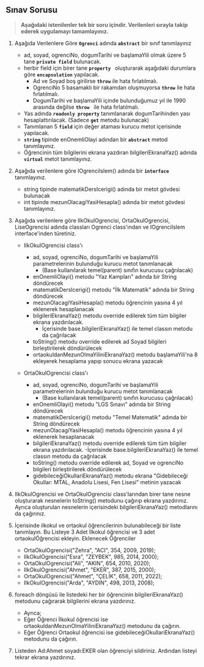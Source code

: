## Sınav  Sorusu ##
> **Aşağıdaki istenilenler tek bir soru içindir. Verilenleri sırayla takip ederek uygulamayı tamamlayınız.**
1. Aşağıda Verilenlere Göre **```Ogrenci```** adında **```abstract```** bir sınıf tanımlayınız


    - ad, soyad, ogrenciNo, dogumTarihi ve başlamaYili olmak üzere 5 tane **```private field```** bulunacak. 
    - herbir field için birer tane **```property ```** oluşturarak aşağıdaki durumlara göre **```encapsulation```** yapılacak. 
      - Ad ve Soyad boş girilirse **``` throw ```** ile hata fırlatılmalı.
      - OgrenciNo 5 basamaklı bir rakamdan oluşmuyorsa **``` throw ```** ile hata fırlatılmalı.
      - DogumTarihi ve başlamaYili içinde bulunduğumuz yıl ile 1990 arasında değilse **``` throw  ```** ile hata fırlatılmalı.
    - Yas adında **```readonly property```**  tanımlanarak dogumTarihinden yası hesaplattırılacak. (Sadece **```get```** metodu bulunacak)
    - Tanımlanan 5 **``` field ```** için değer ataması kurucu metot içerisinde yapılacak.
    - **```string```** tipinde enOnemliOlayi adından bir **```abstract```** metod tanımlayınız. 
    - Öğrencinin tüm bilgilerini ekrana yazdıran bilgileriEkranaYaz() adında **```virtual```** metot tanımlayınız.


2. Aşağıda verilenlere göre IOgrenciIslem() adında bir **``` interface ```** tanımlayınız.


    - string tipinde matematikDersIcerigi() adında bir metot gövdesi bulunacak
    - int tipinde mezunOlacagiYasiHesapla() adında bir metot gövdesi tanımlayınız.


3. Aşağıda verilenlere göre IlkOkulOgrencisi, OrtaOkulOgrencisi, LiseOgrencisi adında classları Ogrenci class'ından ve IOgrenciIslem interface'inden türetiniz. 
   
   - IlkOkulOgrencisi class'ı

        - ad, soyad, ogrenciNo, dogumTarihi ve başlamaYili parametrelerinin bulunduğu kurucu metot tanımlanacak 
            - (Base kullanılarak temel(parent) sınıfın kurucusu çağrılacak)
        - enOnemliOlayi() metodu "Yaz Kampları" adında bir String döndürecek
        - matematikDersIcerigi()  metodu "İlk Matematik" adında bir String döndürecek
        - mezunOlacagiYasiHesapla() metodu  öğrencinin yasına 4 yıl eklenerek hesaplanacak
        - bilgileriEkranaYaz() metodu override edilerek tüm tüm bilgiler ekrana yazdırılacak.
            - İçerisinde base.bilgileriEkranaYaz() ile temel classın metodu da çağrılacak
        - toString() metodu override edilerek ad Soyad  bilgileri birleştirilerek döndürülecek
        - ortaokuldanMezunOlmaYiliniEkranaYaz() metodu başlamaYili'na 8 ekleyerek hesaplama yapıp sonucu ekrana yazacak
   - OrtaOkulOgrencisi class'ı

        - ad, soyad, ogrenciNo, dogumTarihi ve başlamaYili parametrelerinin bulunduğu kurucu metot tanımlanacak 
            - (Base kullanılarak temel(parent) sınıfın kurucusu çağrılacak)
        - enOnemliOlayi() metodu "LGS Sınavı" adında bir String döndürecek
        - matematikDersIcerigi()  metodu "Temel Matematik" adında bir String döndürecek
        - mezunOlacagiYasiHesapla() metodu  öğrencinin yasına 4 yıl eklenerek hesaplanacak
        - bilgileriEkranaYaz() metodu override edilerek tüm tüm bilgiler ekrana yazdırılacak.
            -İçerisinde base.bilgileriEkranaYaz() ile temel classın metodu da çağrılacak
        - toString() metodu override edilerek ad, Soyad ve ogrenciNo  bilgileri birleştirilerek döndürülecek
        - gidebileceğiOkullariEkranaYaz() metodu ekrana "Gidebileceği Okullar: MTAL, Anadolu Lisesi, Fen Lisesi" metinin yazacak
4.  IlkOkulOgrencisi ve OrtaOkulOgrencisi class'larından birer tane nesne oluşturarak nesnelerin toString() metodunu çağırıp ekrana yazdırınız. Ayrıca oluşturulan nesnelerin içerisindeki bilgileriEkranaYaz() metodlarını da çağırınız.


5. İçerisinde ilkokul ve ortaokul öğrencilerinin bulunabileceği bir liste tanımlayın. Bu Listeye 3 Adet İlkokul öğrencisi ve 3 adet ortaokulÖğrencisi ekleyin. Eklenecek Öğrenciler

    - OrtaOkulOgrencisi("Zehra", "ACI", 354, 2009, 2019);
    - IlkOkulOgrencisi("Esra", "ZEYBEK", 985, 2014, 2000);
    - OrtaOkulOgrencisi("Ali", "AKIN", 654, 2010, 2020);
    - IlkOkulOgrencisi("Ahmet", "EKER", 387, 2015, 2000);
    - OrtaOkulOgrencisi("Ahmet", "ÇELİK", 658, 2011, 2022);
    - IlkOkulOgrencisi("Arda", "AYDIN", 498, 2013, 2008);

7. foreach döngüsü ile listedeki her bir öğrencinin  bilgileriEkranaYaz() metodunu çağırarak bilgilerini ekrana yazdırınız.

    - Ayrıca;
    - Eğer Öğrenci İlkokul öğrencisi ise ortaokuldanMezunOlmaYiliniEkranaYaz()  metodunu da çağırın.
    - Eğer Öğrenci Ortaokul öğrencisi ise gidebileceğiOkullariEkranaYaz()  metodunu da çağırın.
    
 7. Listeden Ad:Ahmet soyadı:EKER olan öğrenciyi sildiriniz. Ardından listeyi tekrar ekrana yazdırınız.
